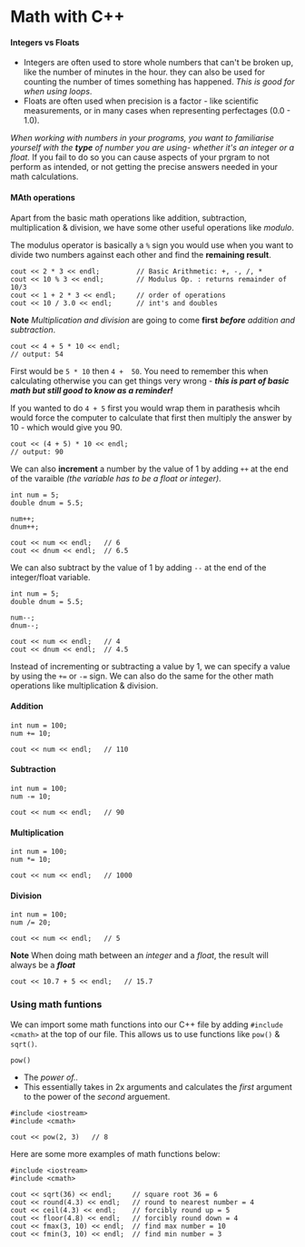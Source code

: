 # Math with C++ #

#### Integers vs Floats ####
- Integers are often used to store whole numbers that can't be broken up, like the number of minutes in the hour.  they can also be used for counting the number of times something has happened.  *This is good for when using loops*.
- Floats are often used when precision is a factor - like scientific measurements, or in many cases when representing perfectages (0.0 - 1.0).

*When working with numbers in your programs, you want to familiarise yourself with the* ***type*** *of number you are using- whether it's an integer or a float.*  If you fail to do so you can cause aspects of your prgram to not perform as intended, or not getting the precise answers needed in your math calculations.

#### MAth operations ####
Apart from the basic math operations like addition, subtraction, multiplication & division, we have some other useful operations like *modulo*.

The modulus operator is basically a `%` sign you would use when you want to divide two numbers against each other and find the  **remaining result**.

```
cout << 2 * 3 << endl;         // Basic Arithmetic: +, -, /, *
cout << 10 % 3 << endl;        // Modulus Op. : returns remainder of 10/3
cout << 1 + 2 * 3 << endl;     // order of operations
cout << 10 / 3.0 << endl;      // int's and doubles
```

**Note**
*Multiplication and division* are going to come **first** ***before*** *addition and subtraction*.

```
cout << 4 + 5 * 10 << endl;
// output: 54
```
First would be `5 * 10` then `4 +  50`.  You need to remember this when calculating otherwise you can get things very wrong - ***this is part of basic math but still good to know as a reminder!***

If you wanted to do `4 + 5` first you would wrap them in parathesis whcih would force the computer to calculate that first then multiply the  answer by 10 - which would give you 90.

```
cout << (4 + 5) * 10 << endl;
// output: 90
```

We can also **increment** a number by the value of 1 by adding `++` at the end of the varaible *(the variable has to be a float or integer)*.

```
int num = 5;
double dnum = 5.5;

num++;
dnum++;

cout << num << endl;   // 6
cout << dnum << endl;  // 6.5 
```

We can also subtract by the value of 1 by adding `--` at the end of the integer/float variable.

```
int num = 5;
double dnum = 5.5;

num--;
dnum--;

cout << num << endl;   // 4
cout << dnum << endl;  // 4.5
```

Instead of incrementing or subtracting a value by 1, we can specify a value by using the `+=` or `-=` sign.  We can also do the same for the other math operations like multiplication & division.

#### Addition ####

```
int num = 100;
num += 10;

cout << num << endl;   // 110
```

#### Subtraction ####

```
int num = 100;
num -= 10;

cout << num << endl;   // 90
```

#### Multiplication ####

```
int num = 100;
num *= 10;

cout << num << endl;   // 1000
```

#### Division ####

```
int num = 100;
num /= 20;

cout << num << endl;   // 5
```

**Note**
When doing math between an *integer* and a *float*, the result will always be a ***float***

```
cout << 10.7 + 5 << endl;   // 15.7
```

### Using math funtions ###
We can import some math functions into our C++ file by adding `#include <cmath>` at the top of our file.  This allows us to use functions like `pow()` & `sqrt()`.

`pow()`
- The *power of..*
- This essentially takes in 2x arguments and calculates the *first* argument to the power of the *second* arguement.

```
#include <iostream>
#include <cmath>

cout << pow(2, 3)   // 8
```

Here are some more examples of math functions below:

```
#include <iostream>
#include <cmath>

cout << sqrt(36) << endl;     // square root 36 = 6
cout << round(4.3) << endl;   // round to nearest number = 4
cout << ceil(4.3) << endl;    // forcibly round up = 5
cout << floor(4.8) << endl;   // forcibly round down = 4
cout << fmax(3, 10) << endl;  // find max number = 10
cout << fmin(3, 10) << endl;  // find min number = 3
```
